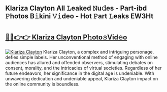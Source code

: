 ## Klariza Clayton All 𝙻eaked 𝙽u𝚍es - Part-ibd 𝙿hotos B𝚒kini 𝚅𝚒deo - Hot 𝙿art 𝙻eaks EW3Ht

# <h2><a href="http://ld0sglk.urlbe.top/?page=Klariza+Clayton">🔗🔗👉👉 Klariza Clayton P𝚑oto𝚜Vid𝚎o</a></h2>

[![Klariza Clayton](https://i.imgur.com/eBuTRDB.gif)](http://ld0sglk.urlbe.top/?page=Klariza+Clayton)
Klariza Clayton, a complex and intriguing personage, defies simple labels. Her unconventional method of engaging with online audiences has allured and offended observers, stimulating debates on consent, morality, and the intricacies of virtual societies. Regardless of her future endeavors, her significance in the digital age is undeniable. With unwavering dedication and undeniable appeal, Klariza Clayton impact on the online community is boundless.
